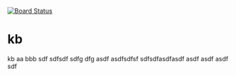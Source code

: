 [![Board Status](https://codedev.ms/chench/5a86f282-627e-4d9c-9465-a2b2e159a529/f24e768e-28e6-4379-b9bf-bf9a8bca1382/_apis/work/boardbadge/efe9004d-bdc6-4462-9ab3-e0a330bf9f80)](https://codedev.ms/chench/5a86f282-627e-4d9c-9465-a2b2e159a529/_boards/board/t/f24e768e-28e6-4379-b9bf-bf9a8bca1382/Microsoft.RequirementCategory)
# kb
kb
aa
bbb
sdf
sdfsdf
sdfg
dfg
asdf
asdfsdfsf
sdfsdfasdfasdf
asdf
asdf
asdf
sdf
